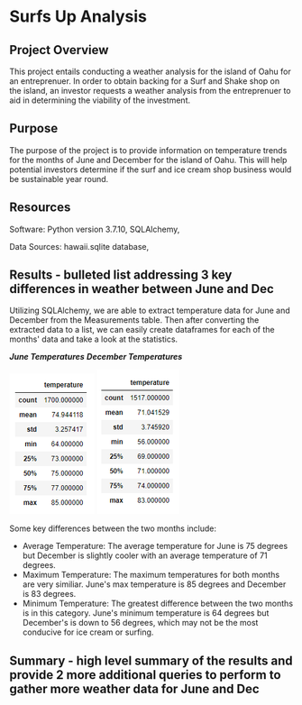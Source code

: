 # Surfs Up Analysis

## Project Overview
This project entails conducting a weather analysis for the island of Oahu for an entreprenuer.  In order to obtain backing for a Surf and Shake shop on the island, an investor requests a weather analysis from the entreprenuer to aid in determining the viability of the investment.

## Purpose
The purpose of the project is to provide information on temperature trends for the months of June and December for the island of Oahu.  This will help potential investors determine if the surf and ice cream shop business would be sustainable year round.

## Resources
Software: Python version 3.7.10, SQLAlchemy,

Data Sources: hawaii.sqlite database, 

## Results - bulleted list addressing 3 key differences in weather between June and Dec
Utilizing SQLAlchemy, we are able to extract temperature data for June and December from the Measurements table.  Then after converting the extracted data to a list, we can easily create dataframes for each of the months' data and take a look at the statistics.

***June Temperatures***                                         ***December Temperatures***

![June_temp_stats](Resources/June_temp_stats.png)               ![Dec_temp_stats](Resources/Dec_temp_stats.png)

Some key differences between the two months include:
 - Average Temperature:  The average temperature for June is 75 degrees but December is slightly cooler with an average temperature of 71 degrees.
 - Maximum Temperature:  The maximum temperatures for both months are very similiar.  June's max temperature is 85 degrees and December is 83 degrees.
 - Minimum Temperature:  The greatest difference between the two months is in this category.  June's minimum temperature is 64 degrees but December's is down to 56 degrees, which may not be the most conducive for ice cream or surfing.

## Summary - high level summary of the results and provide 2 more additional queries to perform to gather more weather data for June and Dec